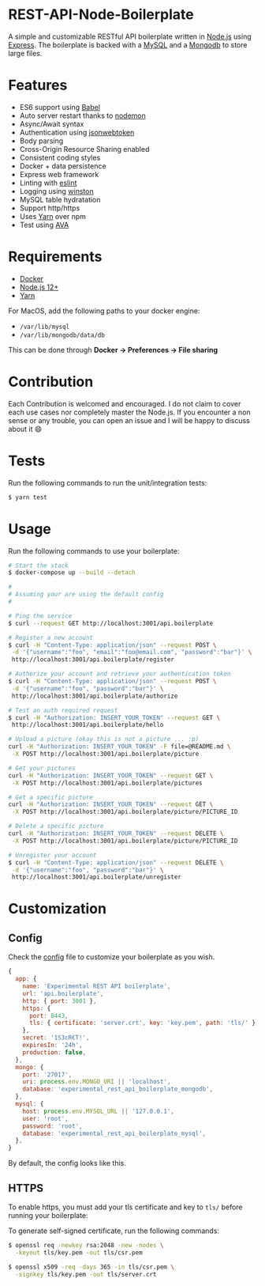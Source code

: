 # REST-API-Node-Boilerplate

A simple and customizable RESTful API boilerplate written in [Node.js](https://nodejs.org/en/) using [Express](https://expressjs.com/). The boilerplate is backed with a [MySQL](https://www.mysql.com/) and a [Mongodb](https://www.mongodb.com/) to store large files.



# Features

- ES6 support using [Babel](https://babeljs.io/)
- Auto server restart thanks to [nodemon](https://github.com/remy/nodemon)
- Async/Await syntax
- Authentication using [jsonwebtoken](https://jwt.io/)
- Body parsing
- Cross-Origin Resource Sharing enabled
- Consistent coding styles
- Docker + data persistence
- Express web framework
- Linting with [eslint](https://eslint.org/)
- Logging using [winston](https://github.com/winstonjs/winston)
- MySQL table hydratation
- Support http/https
- Uses [Yarn](https://yarnpkg.com/en/) over npm
- Test using [AVA](https://github.com/avajs/ava)



# Requirements

- [Docker](https://www.docker.com)
- [Node.js 12+](https://nodejs.org/en/)
- [Yarn](https://yarnpkg.com/)


For MacOS, add the following paths to your docker engine:

- `/var/lib/mysql`
- `/var/lib/mongodb/data/db`

This can be done through **Docker -> Preferences -> File sharing**


# Contribution

Each Contribution is welcomed and encouraged. I do not claim to cover each use cases nor completely master the Node.js. If you encounter a non sense or any trouble, you can open an issue and I will be happy to discuss about it :smile:



# Tests

Run the following commands to run the unit/integration tests:

 ```bash
$ yarn test
 ```



# Usage

Run the following commands to use your boilerplate:

 ```bash
# Start the stack
$ docker-compose up --build --detach

#
# Assuming your are using the default config
#

# Ping the service
$ curl --request GET http://localhost:3001/api.boilerplate

# Register a new account
$ curl -H "Content-Type: application/json" --request POST \
  -d '{"username":"foo", "email":"foo@email.com", "password":"bar"}' \
  http://localhost:3001/api.boilerplate/register

# Authorize your account and retrieve your authentication token
$ curl -H "Content-Type: application/json" --request POST \
  -d '{"username":"foo", "password":"bar"}' \
  http://localhost:3001/api.boilerplate/authorize

# Test an auth required request
$ curl -H "Authorization: INSERT_YOUR_TOKEN" --request GET \
  http://localhost:3001/api.boilerplate/hello

# Upload a picture (okay this is not a picture ... :p)
curl -H "Authorization: INSERT_YOUR_TOKEN" -F file=@README.md \
  -X POST http://localhost:3001/api.boilerplate/picture

# Get your pictures
curl -H "Authorization: INSERT_YOUR_TOKEN" --request GET \
  -X POST http://localhost:3001/api.boilerplate/pictures

# Get a specific picture
curl -H "Authorization: INSERT_YOUR_TOKEN" --request GET \
  -X POST http://localhost:3001/api.boilerplate/picture/PICTURE_ID

# Delete a specific picture
curl -H "Authorization: INSERT_YOUR_TOKEN" --request DELETE \
  -X POST http://localhost:3001/api.boilerplate/picture/PICTURE_ID

# Unregister your account
$ curl -H "Content-Type: application/json" --request DELETE \
  -d '{"username":"foo", "password":"bar"}' \
  http://localhost:3001/api.boilerplate/unregister
 ```



# Customization

## Config
Check the [config](https://github.com/TommyStarK/REST-API-Node-Boilerplate/blob/master/server/config/index.js) file to customize your boilerplate as you wish.

  ```js
  {
    app: {
      name: 'Experimental REST API boilerplate',
      url: 'api.boilerplate',
      http: { port: 3001 },
      https: {
        port: 8443,
        tls: { certificate: 'server.crt', key: 'key.pem', path: 'tls/' },
      },
      secret: '1S3cR€T!',
      expiresIn: '24h',
      production: false,
    },
    mongo: {
      port: '27017',
      uri: process.env.MONGO_URI || 'localhost',
      database: 'experimental_rest_api_boilerplate_mongodb',
    },
    mysql: {
      host: process.env.MYSQL_URL || '127.0.0.1',
      user: 'root',
      password: 'root',
      database: 'experimental_rest_api_boilerplate_mysql',
    },
  }
  ```

By default, the config looks like this.


## HTTPS

To enable https, you must add your tls certificate and key to `tls/` before running your boilerplate:

To generate self-signed certificate, run the following commands:
```bash
$ openssl req -newkey rsa:2048 -new -nodes \
  -keyout tls/key.pem -out tls/csr.pem

$ openssl x509 -req -days 365 -in tls/csr.pem \
  -signkey tls/key.pem -out tls/server.crt
```
